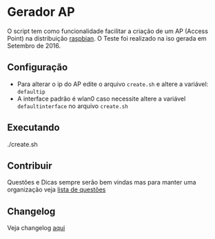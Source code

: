 # Gerador AP
O script tem como funcionalidade facilitar a criação de um AP (Access Point) na
distribuição [raspbian](https://www.raspberrypi.org). O Teste foi realizado
na iso gerada em Setembro de 2016.

## Configuração

- Para alterar o ip do AP edite o arquivo `create.sh` e altere a variável: `defaultip`
- A interface padrão é wlan0 caso necessite altere a variável `defaultinterface` no arquivo `create.sh`


## Executando

./create.sh


## Contribuir
Questões e Dicas sempre serão bem vindas mas para manter uma organização veja
[lista de questões](https://github.com/lab804/gerador-ap/issues)


## Changelog

Veja changelog [aqui](https://github.com/lab804/gerador-ap/blob/master/CHANGELOG.md)
